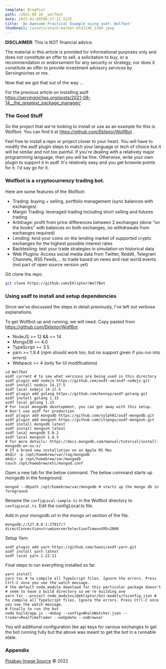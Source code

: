 ```yaml
---
template: BlogPost
path: /2021-08-18__wolfbot
date: 2022-01-09T06:27:21.523Z
title: 'An Awesome Practical Example using asdf: Wolfbot'
thumbnail: /assets/stock-market-6531146_1280.jpeg
---
```

**DISCLAIMER**: This is NOT financial advice.

The material in this article is provided for informational purposes only and does not constitute an offer to sell, a solicitation to buy, or a recommendation or endorsement for any security or strategy, nor does it constitute an offer to provide investment advisory services by Servingniches or me.

Now that we got that out of the way ...

For the previous article on installing asdf   
https://servingniches.org/posts/2021-08-14__the_greatest_package_manager/

### The Good Stuff

So the project that we're looking to install or use as an example for this is Wolfbot.
You can find it at https://github.com/Ekliptor/WolfBot . 

Feel free to install a repo or project 
closer to your heart. You will have to modify the asdf plugin steps to match 
your language or tech of choice but it will be similar and not too painful. If 
you're dealing with a relatively major programming language, then you will 
be fine. Otherwise, write your own plugin to support it in asdf. It's 
relatively easy and you get brownie points for it. I'd say go for it.

### Wolfbot is a cryptocurrency trading bot.

Here are some features of the Wolfbot:

- Trading: buying + selling, portfolio management (sync balances with exchanges)
- Margin Trading: leveraged trading including short selling and futures trading
- Arbitrage: profit from price differences between 2 exchanges (done "on the books" with balances on both exchanges, no withdrawals from exchanges required)
- Lending: lend your coins on the lending market of supported crypto exchanges for the highest possible interest rates
- Backtesting: test your trade strategies in simulation on historical data
- Web Plugins: Access social media data from Twitter, Reddit, Telegram Channels, RSS Feeds,... to trade based on news and real world events (not part of open source version yet)


Git clone the repo.

```bash
git clone https://github.com/Ekliptor/WolfBot
```

### Using asdf to install and setup dependencies

Since we've discussed the steps in detail previously, I've left out verbose 
explanations. 

To get Wolfbot up and running, we will need. Copy pasted from https://github.com/Ekliptor/WolfBot
- NodeJS >= 12 && <= 14
- MongoDB >= 4.0
- TypeScript >= 3.5
- yarn >= 1.9.4 (npm should work too, but no support given if you run into errors)
- Webpack >= 4 (only for UI modifications)

```shell
cd Wolfbot
asdf current # to see what versions are being used in this directory
asdf plugin add nodejs https://github.com/asdf-vm/asdf-nodejs.git 
asdf install nodejs 14.17.5
asdf local nodejs 14.17.5
asdf plugin add golang https://github.com/kennyp/asdf-golang.git
asdf install golang 1.15
asdf local golang 1.15
# For local mongodb development, you can get away with this setup.
# Don't use asdf for production
asdf plugin add mongodb https://github.com/sylph01/asdf-mongodb.git
asdf plugin add mongosh https://github.com/itspngu/asdf-mongosh.git
asdf install mongodb latest
asdf install mongosh latest
asdf local mongodb 5.0.2
asdf local mongosh 1.0.5
# For more details: https://docs.mongodb.com/manual/tutorial/install-mongodb-on-os-x/
# If a brand new installation on an Apple M1 Mac
mkdir -p /opt/homebrew/var/log/mongodb
mkdir -p /opt/homebrew/var/mongodb
touch /opt/homebrew/etc/mongod.conf
```

Open a new tab for the below command. The below command starts up mongodb in the foreground.

```shell
mongod --dbpath /opt/homebrew/var/mongodb # starts up the mongo db in foreground
```

Rename the ```configLocal-sample.ts``` in the Wolfbot directory 
to ```configLocal.ts```. Edit the configLocal.ts file.

Add in your mongodb url in the mongo url section of the file.

```shell
mongodb://127.0.0.1:27017/?directConnection=true&serverSelectionTimeoutMS=2000
```

Setup Yarn

```shell
asdf plugin add yarn https://github.com/twuni/asdf-yarn.git
asdf install yarn latest
asdf local yarn 1.22.11
```

Final steps to run everything installed so far.

```shell
yarn install
yarn tsc # to compile all TypeScript files. Ignore the errors. Press Ctrl-C once you see the watch message.
# the default node_module download for this particular package doesn't 
# seem to have a build directory so we're building one
yarn tsc --project node_modules/@ekliptor/bit-models/tsconfig.json # to compile all TypeScript files. Ignore the errors. Press Ctrl-C once you see the watch message. 
# Finally to run the bot
node build/app.js --debug --config=WhaleWatcher.json --trader=RealTimeTrader --noUpdate --noBrowser
```

You will additional configuration like api keys for various exchanges to get the bot 
running fully but the above was meant to get the bot in a runnable state.

### Appendix

[Pixabay Image Source](https://pixabay.com/photos/stock-market-trading-stocks-6531146/)
© 2022
